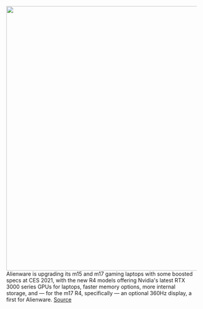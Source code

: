 <img src='https://cdn.vox-cdn.com/thumbor/Fmoka3nC1McUulc5wLHqKEGqtbs=/0x0:1280x854/1200x800/filters:focal(536x503:740x707)/cdn.vox-cdn.com/uploads/chorus_image/image/68657237/Alienware_m15_lifestyle.0.jpeg' width='700px' /><br/>
Alienware is upgrading its m15 and m17 gaming laptops with some boosted specs at CES 2021, with the new R4 models offering Nvidia's latest RTX 3000 series GPUs for laptops, faster memory options, more internal storage, and — for the m17 R4, specifically — an optional 360Hz display, a first for Alienware.
<a href='https://www.theverge.com/2021/1/12/22227273/dell-alienware-m15-m17-gaming-laptops-nvidia-rtx-3000-gpu-ces-2021'> Source <a/>